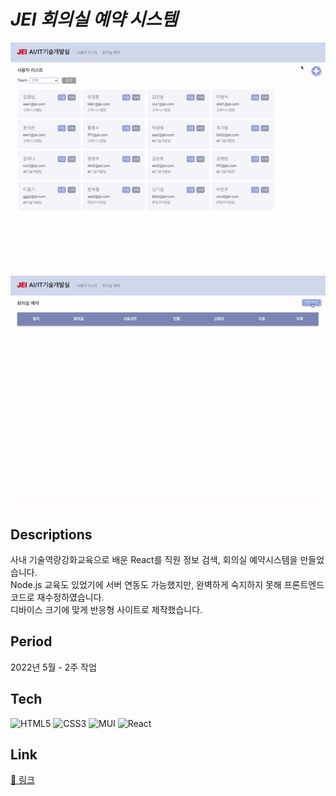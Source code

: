 # *JEI 회의실 예약 시스템*
![JEI 회의실 예약 시스템](https://github.com/yoonzeen/jei_react/blob/main/public/zeen2.gif?raw=true)
![JEI 회의실 예약 시스템](https://github.com/yoonzeen/jei_react/blob/main/public/zeen3.gif?raw=true)

## Descriptions
사내 기술역량강화교육으로 배운 React를 직원 정보 검색, 회의실 예약시스템을 만들었습니다.<br/>
Node.js 교육도 있었기에 서버 연동도 가능했지만, 완벽하게 숙지하지 못해 프론트엔드 코드로 재수정하였습니다.<br/>
디바이스 크기에 맞게 반응형 사이트로 제작했습니다. 

## Period
2022년 5월 - 2주 작업

## Tech
![HTML5](https://img.shields.io/badge/HTML5-E34F26?logo=html5&logoColor=white)
![CSS3](https://img.shields.io/badge/CSS3-1572B6?logo=CSS3&logoColor=white)
![MUI](https://img.shields.io/badge/MUI-007FFF?logo=MUI&logoColor=white)
![React](https://img.shields.io/badge/React-61DAFB?logo=React&logoColor=white)

## Link
[📎 링크](https://yoonzeen.github.io/jei_react/)
